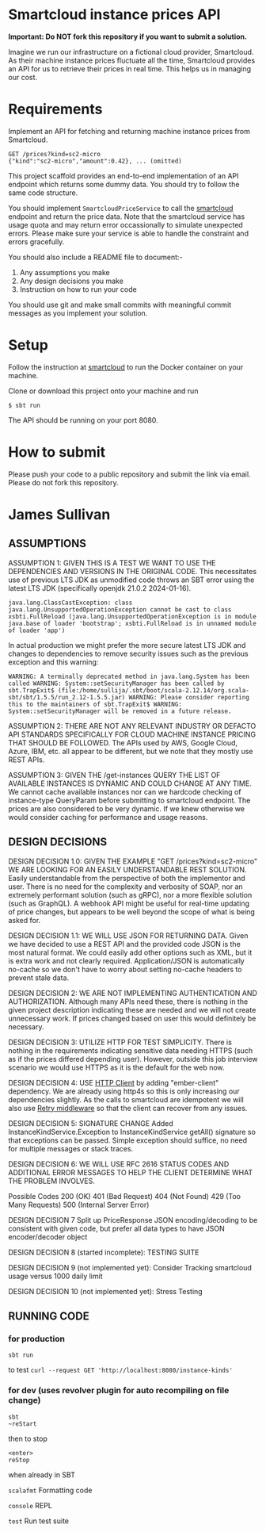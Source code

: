# Smartcloud instance prices API

**Important: Do NOT fork this repository if you want to submit a solution.**

Imagine we run our infrastructure on a fictional cloud provider, Smartcloud. As their machine instance prices fluctuate all the time, Smartcloud provides an API for us to retrieve their prices in real time. This helps us in managing our cost.

# Requirements

Implement an API for fetching and returning machine instance prices from Smartcloud.

```
GET /prices?kind=sc2-micro
{"kind":"sc2-micro","amount":0.42}, ... (omitted)
```

This project scaffold provides an end-to-end implementation of an API endpoint which returns some dummy data. You should try to follow the same code structure.

You should implement `SmartcloudPriceService` to call the [smartcloud](https://hub.docker.com/r/smartpayco/smartcloud) endpoint and return the price data. Note that the smartcloud service has usage quota and may return error occassionally to simulate unexpected errors. Please make sure your service is able to handle the constraint and errors gracefully.

You should also include a README file to document:-
1. Any assumptions you make
1. Any design decisions you make
1. Instruction on how to run your code

You should use git and make small commits with meaningful commit messages as you implement your solution.

# Setup

Follow the instruction at [smartcloud](https://hub.docker.com/r/smartpayco/smartcloud) to run the Docker container on your machine.

Clone or download this project onto your machine and run

```
$ sbt run
```

The API should be running on your port 8080.

# How to submit

Please push your code to a public repository and submit the link via email. Please do not fork this repository.


# James Sullivan

## ASSUMPTIONS 

ASSUMPTION 1: GIVEN THIS IS A TEST WE WANT TO USE THE DEPENDENCIES AND VERSIONS IN THE ORIGINAL CODE. This necessitates use of previous LTS JDK as unmodified code throws an SBT error using the latest LTS JDK (specifically openjdk 21.0.2 2024-01-16).

```java.lang.ClassCastException: class java.lang.UnsupportedOperationException cannot be cast to class xsbti.FullReload (java.lang.UnsupportedOperationException is in module java.base of loader 'bootstrap'; xsbti.FullReload is in unnamed module of loader 'app')```

In actual production we might prefer the more secure latest LTS JDK and changes to dependencies to remove security issues such as the previous exception and this warning:

```WARNING: A terminally deprecated method in java.lang.System has been called WARNING: System::setSecurityManager has been called by sbt.TrapExit$ (file:/home/sullija/.sbt/boot/scala-2.12.14/org.scala-sbt/sbt/1.5.5/run_2.12-1.5.5.jar) WARNING: Please consider reporting this to the maintainers of sbt.TrapExit$ WARNING: System::setSecurityManager will be removed in a future release. ```

ASSUMPTION 2: THERE ARE NOT ANY RELEVANT INDUSTRY OR DEFACTO API STANDARDS SPECIFICALLY FOR CLOUD MACHINE INSTANCE PRICING THAT SHOULD BE FOLLOWED. The APIs used by AWS, Google Cloud, Azure, IBM, etc. all appear to be different, but we note that they mostly use REST APIs.

ASSUMPTION 3: GIVEN THE /get-instances QUERY THE LIST OF AVAILABLE INSTANCES IS DYNAMIC AND COULD CHANGE AT ANY TIME.  We cannot cache available instances nor can we hardcode checking of instance-type QueryParam before submitting to smartcloud endpoint. The prices are also considered to be very dynamic. If we knew otherwise we would consider caching for performance and usage reasons.


## DESIGN DECISIONS

DESIGN DECISION 1.0: GIVEN THE EXAMPLE "GET /prices?kind=sc2-micro" WE ARE LOOKING FOR AN EASILY UNDERSTANDABLE REST SOLUTION. Easily understandable from the perspective of both the implementor and user. There is no need for the complexity and verbosity of SOAP, nor an extremely performant solution (such as gRPC), nor a more flexible solution (such as GraphQL). A webhook API might be useful for real-time updating of price changes, but appears to be well beyond the scope of what is being asked for.

DESIGN DECISION 1.1: WE WILL USE JSON FOR RETURNING DATA. Given we have decided to use a REST API and the provided code JSON is the most natural format. We could easily add other options such as XML, but it is extra work and not clearly required. Application/JSON is automatically no-cache so we don't have to worry about setting no-cache headers to prevent stale data.

DESIGN DECISION 2: WE ARE NOT IMPLEMENTING AUTHENTICATION AND AUTHORIZATION. Although many APIs need these, there is nothing in the given project description indicating these are needed and we will not create unnecessary work. If prices changed based on user this would definitely be necessary.

DESIGN DECISION 3: UTILIZE HTTP FOR TEST SIMPLICITY. There is nothing in the requirements indicating sensitive data needing HTTPS (such as if the prices differed depending user). However, outside this job interview scenario we would use HTTPS as it is the default for the web now.

DESIGN DECISION 4: USE [HTTP Client](https://http4s.org/v1/docs/client.html) by adding "ember-client" dependency. We are already using http4s so this is only increasing our dependencies slightly. As the calls to smartcloud are idempotent we will also use [Retry middleware](https://http4s.org/v1/docs/client-middleware.html#retry) so that the client can recover from any issues.

DESIGN DECISION 5: SIGNATURE CHANGE Added InstanceKindService.Exception to InstanceKindService getAll() signature so that exceptions can be passed. Simple exception should suffice, no need for multiple messages or stack traces.

DESIGN DECISION 6: WE WILL USE RFC 2616 STATUS CODES AND ADDITIONAL ERROR MESSAGES TO HELP THE CLIENT DETERMINE WHAT THE PROBLEM INVOLVES. 

Possible Codes
200 (OK)
401 (Bad Request)
404 (Not Found)
429 (Too Many Requests)
500 (Internal Server Error)

DESIGN DECISION 7  Split up PriceResponse JSON encoding/decoding to be consistent with given code, but prefer all data types to have JSON encoder/decoder object

DESIGN DECISION 8 (started incomplete): TESTING SUITE

DESIGN DECISION 9 (not implemented yet): Consider Tracking smartcloud usage versus 1000 daily limit

DESIGN DECISION 10 (not implemented yet): Stress Testing

## RUNNING CODE

### for production

```
sbt run
```
to test `curl --request GET 'http://localhost:8080/instance-kinds'`

### for dev (uses revolver plugin for auto recompiling on file change)

```
sbt 
~reStart
```

then to stop

```
<enter>
reStop
```

when already in SBT

```scalafmt```     Formatting code

```console```      REPL

```test```         Run test suite








